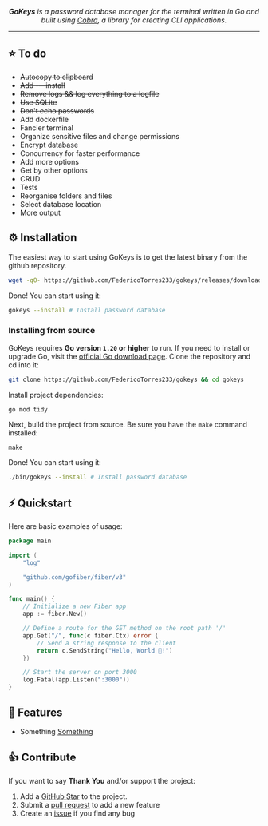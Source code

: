 <!--<p align="center">
  <a href="https://github.com/federicotorres233">
    <picture>
      <source height="125" media="(prefers-color-scheme: dark)" srcset="https://raw.githubusercontent.com/gofiber/docs/master/static/img/logo-dark.svg">
      <img height="125" alt="Fiber" src="https://raw.githubusercontent.com/gofiber/docs/master/static/img/logo.svg">
    </picture>
  </a>
  <br>-->
<p align="center">
  <em><b>GoKeys</b> is a password database manager for the terminal written in Go and built using <a href="https://github.com/spf13/cobra">Cobra</a>, a library for creating CLI applications.</em>
</p>

---

## ⭐️ To do

- ~~Autocopy to clipboard~~
- ~~Add -—install~~
- ~~Remove logs && log everything to a logfile~~
- ~~Use SQLite~~
- ~~Don't echo passwords~~
- Add dockerfile
- Fancier terminal
- Organize sensitive files and change permissions
- Encrypt database
- Concurrency for faster performance
- Add more options
- Get by other options
- CRUD
- Tests
- Reorganise folders and files
- Select database location
- More output

## ⚙️ Installation

The easiest way to start using GoKeys is to get the latest binary from the github repository.

```bash
wget -qO- https://github.com/FedericoTorres233/gokeys/releases/download/v0.1.0/gokeys.tar.gz | gzip -d | tar xvfz - && cd ./bin
```

Done! You can start using it:

```bash
gokeys --install # Install password database
```

### Installing from source

GoKeys requires **Go version `1.20` or higher** to run. If you need to install or upgrade Go, visit the [official Go download page](https://go.dev/dl/). Clone the repository and cd into it:

```bash
git clone https://github.com/FedericoTorres233/gokeys && cd gokeys
```

Install project dependencies:

```bash
go mod tidy
```

Next, build the project from source. Be sure you have the `make` command installed:

```
make
```

Done! You can start using it:

```bash
./bin/gokeys --install # Install password database
```

## ⚡️ Quickstart

Here are basic examples of usage: 

```go
package main

import (
    "log"

    "github.com/gofiber/fiber/v3"
)

func main() {
    // Initialize a new Fiber app
    app := fiber.New()

    // Define a route for the GET method on the root path '/'
    app.Get("/", func(c fiber.Ctx) error {
        // Send a string response to the client
        return c.SendString("Hello, World 👋!")
    })

    // Start the server on port 3000
    log.Fatal(app.Listen(":3000"))
}
```

## 🎯 Features

-   Something [Something](example.com)

## 👍 Contribute

If you want to say **Thank You** and/or support the project:

1. Add a [GitHub Star](https://github.com/federicotorres233/gokeys/stargazers) to the project.
2. Submit a [pull request](https://github.com/FedericoTorres233/gokeys/pulls) to add a new feature
3. Create an [issue](https://github.com/FedericoTorres233/gokeys/issues) if you find any bug
